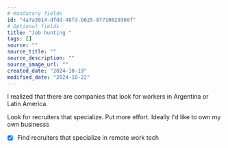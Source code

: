 ```yaml
---
# Mandatory fields
id: "4a7a3014-dfdd-48fd-b625-87710029360f"
# Optional fields
title: "Job hunting "
tags: []
source: ""
source_title: ""
source_description: ""
source_image_url: ""
created_date: "2024-10-19"
modified_date: "2024-10-22"
---
```

I realized that there are companies that look for workers in Argentina or Latin America. 

Look for recruiters that specialize. Put more effort. Ideally I'd like to own my own businesss 

- [x] Find recruiters that specialize in remote work tech

